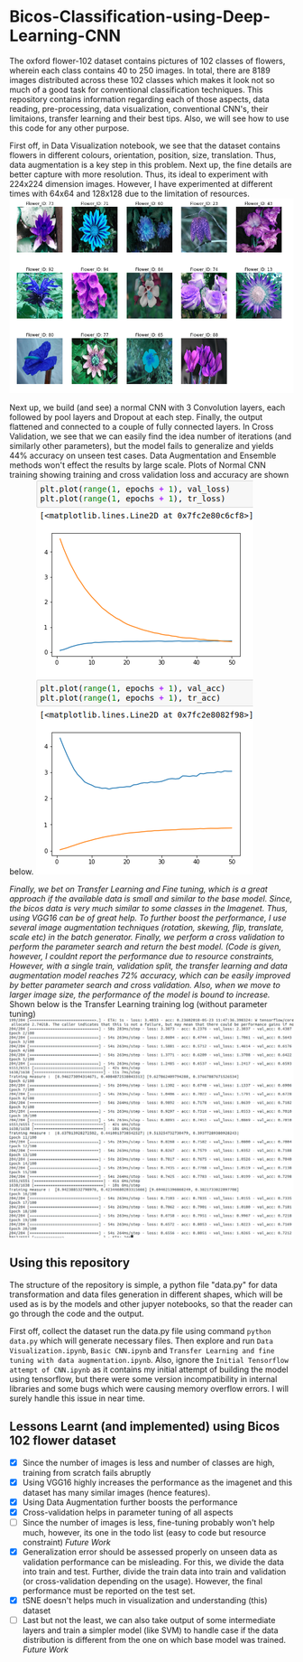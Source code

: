 # Bicos-Classification-using-Deep-Learning-CNN

The oxford flower-102 dataset contains pictures of 102 classes of flowers, wherein each class contains 40 to 250 images. In total, there are 8189 images distributed across these 102 classes which makes it look not so much of a good task for conventional classification techniques. This repository contains information regarding each of those aspects, data reading, pre-processing, data visualization, conventional CNN's, their limitaions, transfer learning and their best tips. Also, we will see how to use this code for any other purpose.

First off, in Data Visualization notebook, we see that the dataset contains flowers in different colours, orientation, position, size, translation. Thus, data augmentation is a key step in this problem. Next up, the fine details are better capture with more resolution. Thus, its ideal to experiment with 224x224 dimension images. However, I have experimented at different times with 64x64 and 128x128 due to the limitation of resources. ![A graphical plot from visualization](https://raw.githubusercontent.com/hmishra2250/Bicos-Classification-using-Deep-Learning-CNN/master/media/Flowers.png "Flower Visualization")

Next up, we build (and see) a normal CNN with 3 Convolution layers, each followed by pool layers and Dropout at each step. Finally, the output flattened and connected to a couple of fully connected layers. In Cross Validation, we see that we can easily find the idea number of iterations (and similarly other parameters), but the model fails to generalize and yields 44% accuracy on unseen test cases. Data Augmentation and Ensemble methods won't effect the results by large scale. Plots of Normal CNN training showing training and cross validation loss and accuracy are shown below. ![Plots of Normal CNN training](https://raw.githubusercontent.com/hmishra2250/Bicos-Classification-using-Deep-Learning-CNN/master/media/Logs%20plots.png)

_Finally, we bet on Transfer Learning and Fine tuning, which is a great approach if the available data is small and similar to the base model. Since, the bicos data is very much similar to some classes in the Imagenet. Thus, using VGG16 can be of great help. To further boost the performance, I use several image augmentation techniques (rotation, skewing, flip, translate, scale etc) in the batch generator. Finally, we perform a cross validation to perform the parameter search and return the best model. (Code is given, however, I couldnt report the performance due to resource constraints, However, with a single train, validation split, the transfer learning and data augmentation model reaches 72% accuracy, which can be easily improved by better parameter search and cross validation. Also, when we move to larger image size, the performance of the model is bound to increase._ Shown below is the Transfer Learning training log (without parameter tuning) ![Transfer Learning training log (without parameter tuning)](https://raw.githubusercontent.com/hmishra2250/Bicos-Classification-using-Deep-Learning-CNN/master/media/Logs.png)

## Using this repository
The structure of the repository is simple, a python file "data.py" for data transformation and data files generation in different shapes, which will be used as is by the models and other jupyer notebooks, so that the reader can go through the code and the output.

First off, collect the dataset run the data.py file using command `python data.py` which will generate necessary files. Then explore and run `Data Visualization.ipynb`, `Basic CNN.ipynb` and `Transfer Learning and fine tuning with data augmentation.ipynb`. Also, ignore the `Initial Tensorflow attempt of CNN.ipynb` as it contains my initial attempt of building the model using tensorflow, but there were some version incompatibility in internal libraries and some bugs which were causing memory overflow errors. I will surely handle this issue in near time.

## Lessons Learnt (and implemented) using Bicos 102 flower dataset
- [x] Since the number of images is less and number of classes are high, training from scratch fails abruptly
- [x] Using VGG16 highly increases the performance as the imagenet and this dataset has many similar images (hence features).
- [x] Using Data Augmentation further boosts the performance
- [x] Cross-validation helps in parameter tuning of all aspects
- [ ] Since the number of images is less, fine-tuning probably won't help much, however, its one in the todo list (easy to code but resource constraint) *_Future Work_*
- [x] Generalization error should be assessed properly on unseen data as validation performance can be misleading. For this, we divide the data into train and test. Further, divide the train data into train and validation (or cross-validation depending on the usage). However, the final performance must be reported on the test set.
- [x] tSNE doesn't helps much in visualization and understanding (this) dataset
- [ ] Last but not the least, we can also take output of some intermediate layers and train a simpler model (like SVM) to handle case if the data distribution is different from the one on which base model was trained. *_Future Work_*
